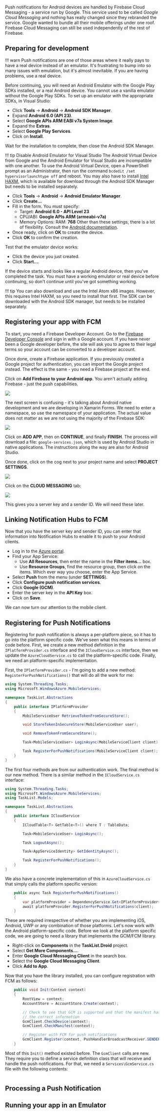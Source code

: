 Push notifications for Android devices are handled by Firebase Cloud Messaging - a service run by Google.
This service used to be called _Google Cloud Messaging_ and nothing has really changed since they rebranded
the service.  Google wanted to bundle all their mobile offerings under one roof.  Firebase Cloud Messaging
can still be used independently of the rest of Firebase.

## Preparing for development

!!! warn
    Push notifications are one of those areas where it really pays to have a real device instead of an
    emulator.  It's frustrating to bump into so many issues with emulation, but it's almost inevitable.  If
    you are having problems, use a real device.

Before continuing, you will need an Android Emulator with the Google Play SDKs installed, or a real Android
device.  You cannot use a vanilla emulator without the Google Play SDKs.  To set up an emulator with the
appropriate SDKs, in Visual Studio:

* Click **Tools** -> **Android** -> **Android SDK Manager**.
* Expand **Android 6.0 (API 23)**.
* Select **Google APIs ARM EABI v7a System Image**.
* Expand the **Extras**.
* Select **Google Play Services**.
* Click on **Install**.

Wait for the installation to complete, then close the Android SDK Manager.

!!! tip Disable Android Emulator for Visual Studio
    The Android Virtual Device from Google and the Android Emulator for Visual Studio are incompatible with
    one another.  To use the Android Virtual Device, open a PowerShell prompt as an Administrator, then run
    the command  `bcdedit /set hypervisorlaunchtype off` and reboot.  You may also have to install [Intel HAXM],
    which is available for download through the Android SDK Manager but needs to be installed separately.

* Click **Tools** -> **Android** -> **Android Emulator Manager**.
* Click **Create...**
* Fill in the form.   You must specify:
    * Target: **Android 6.0 - API Level 23**
    * CPU/ABI: **Google APIs ARM (armeabi-v7a)**
    * Memory Options: RAM: **768**
    Other than these settings, there is a lot of flexibility.  Consult the [Android documentation][2].
* Once ready, click on **OK** to create the device.
* Click **OK** to confirm the creation.

Test that the emulator device works:

* Click the device you just created.
* Click **Start...**.

If the device starts and looks like a regular Android device, then you've completed the task.  You must
have a working emulator or real device before continuing, so don't continue until you've got something
working.

!!! tip
    You can also download and use the Intel Atom x86 images.  However, this requires Intel HAXM, so
    you need to install that first.  The SDK can be downloaded with the Android SDK manager, but needs
    to be installed separately.

## Registering your app with FCM

To start, you need a Firebase Developer Account.  Go to the [Firebase Developer Console][1] and sign in
with a Google account.  If you have never been a Google developer before, the site will ask you to agree
to their legal terms so your account can be converted to a developer account.

Once done, create a Firebase application.  If you previously created a Google project for authentication,
you can import the Google project instead.  The effect is the same - you need a Firebase project at the
end.

Click on **Add Firebase to your Android app**.  You aren't actually adding Firebase - just the push
capabilities.

![][img1]

The next screen is confusing - it's talking about Android native development and we are developing in
Xamarin Forms.  We need to enter a namespace, so use the namespace of your application.  The actual
value does not matter as we are not using the majority of the Firebase SDK:

![][img2]

Click on **ADD APP**, then on **CONTINUE**, and finally **FINISH**.  The process will download a file:
`google-services.json`, which is used by Android Studio in native applications.  The instructions along
the way are also for Android Studio.

Once done, click on the cog next to your project name and select **PROJECT SETTINGS**.

![][img3]

Click on the **CLOUD MESSAGING** tab:

![][img4]

This gives you a server key and a sender ID.  We will need these later.

## Linking Notification Hubs to FCM

Now that you have the server key and sender ID, you can enter that information into Notification Hubs to
enable it to push to your Android clients.

* Log in to the [Azure portal].
* Find your App Service:
    * Use **All Resources**, then enter the name in the **Filter items...** box.
    * Use **Resource Groups**, find the resource group, then click on the items.
    Which ever way you choose, enter the App Service.
* Select **Push** from the menu (under **SETTINGS**).
* Click **Configure push notification services**.
* Click **Google (GCM)**.
* Enter the server key in the **API Key** box.
* Click on **Save**.

We can now turn our attention to the mobile client.

## Registering for Push Notifications

Registering for push notification is always a per-platform piece, so it has to go into the platform specific
code.  We've seen what this means in terms of code before.  First, we create a new method definition in the
`IPlatformProvider.cs` interface and the `ICloudService.cs` interface, then we update the `AzureCloudService.cs` to
call the platform-specific code.  Finally, we need an platform-specific implementation.

First, the `IPlatformProvider.cs` - I'm going to add a new method: `RegisterForPushNotifications()` that will
do all the work for me:

```csharp
using System.Threading.Tasks;
using Microsoft.WindowsAzure.MobileServices;

namespace TaskList.Abstractions
{
    public interface IPlatformProvider
    {
        MobileServiceUser RetrieveTokenFromSecureStore();

        void StoreTokenInSecureStore(MobileServiceUser user);

        void RemoveTokenFromSecureStore();

        Task<MobileServiceUser> LoginAsync(MobileServiceClient client);

        Task RegisterForPushNotifications(MobileServiceClient client);
    }
}
```

The first four methods are from our authentication work.  The final method is our new method.  There is a
similar method in the `ICloudService.cs` interface:

```csharp
using System.Threading.Tasks;
using Microsoft.WindowsAzure.MobileServices;
using TaskList.Models;

namespace TaskList.Abstractions
{
    public interface ICloudService
    {
        ICloudTable<T> GetTable<T>() where T : TableData;

        Task<MobileServiceUser> LoginAsync();

        Task LogoutAsync();

        Task<AppServiceIdentity> GetIdentityAsync();

        Task RegisterForPushNotifications();
    }
}
```

We also have a concrete implementation of this in `AzureCloudService.cs` that simply calls the platform
specific version:

```csharp
    public async Task RegisterForPushNotifications()
    {
        var platformProvider = DependencyService.Get<IPlatformProvider>();
        await platformProvider.RegisterForPushNotifications(client);
    }
```

These are required irrespective of whether you are implementing iOS, Android, UWP or any combination of
those platforms.  Let's now work with the Android platform-specific code.  Before we look at the platform
specific code, we are going to need a library that implements the GCM/FCM library.

* Right-click on **Components** in the **TaskList.Droid** project.
* Select **Get More Components...**.
* Enter **Google Cloud Messaging Client** in the search box.
* Select the **Google Cloud Messaging Client**.
* Click **Add to App**.

Now that you have the library installed, you can configure registration with FCM as follows:

```csharp
    public void Init(Context context)
    {
        RootView = context;
        AccountStore = AccountStore.Create(context);

        // Check to see that GCM is supported and that the manifest has
        // the correct information
        GcmClient.CheckDevice(context);
        GcmClient.CheckManifest(context);

        // Register with FCM for push notifications
        GcmClient.Register(context, PushHandlerBroadcastReceiver.SENDER_IDS);
    }
```

Most of this `Init()` method existed before.  The `GcmClient` calls are new.  They require you to
define a service definition class that will receive and handle the push notifications.  For that,
we need a `Services\GcmService.cs` file with the following contents:

```csharp
```

## Processing a Push Notification

## Running your app in an Emulator

<!-- Images -->
[img1]: img/push-fcm-1.PNG
[img2]: img/push-fcm-2.PNG
[img3]: img/push-fcm-3.PNG
[img4]: img/push-fcm-4.PNG

<!-- Links -->
[Azure portal]: https://portal.azure.com
[Intel HAXM]: https://software.intel.com/en-us/android/articles/intel-hardware-accelerated-execution-manager
[1]: https://firebase.google.com/console/
[2]: https://developer.android.com/studio/run/managing-avds.html

